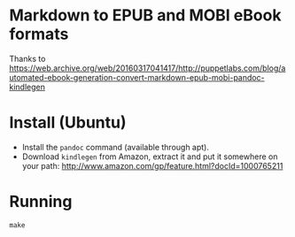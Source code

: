 # Markdown to EPUB and MOBI eBook formats

Thanks to https://web.archive.org/web/20160317041417/http://puppetlabs.com/blog/automated-ebook-generation-convert-markdown-epub-mobi-pandoc-kindlegen


# Install (Ubuntu)

- Install the `pandoc` command (available through apt).
- Download `kindlegen` from Amazon, extract it and put it somewhere on your
  path: http://www.amazon.com/gp/feature.html?docId=1000765211

# Running

```
make
```
